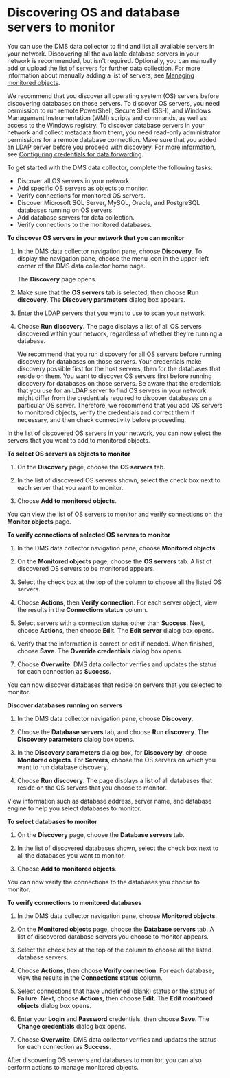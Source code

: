 # Discovering OS and database servers to monitor<a name="fa-discovery"></a>

You can use the DMS data collector to find and list all available servers in your network\. Discovering all the available database servers in your network is recommended, but isn't required\. Optionally, you can manually add or upload the list of servers for further data collection\. For more information about manually adding a list of servers, see [Managing monitored objects](fa-managing-objects.md)\.

We recommend that you discover all operating system \(OS\) servers before discovering databases on those servers\. To discover OS servers, you need permission to run remote PowerShell, Secure Shell \(SSH\), and Windows Management Instrumentation \(WMI\) scripts and commands, as well as access to the Windows registry\. To discover database servers in your network and collect metadata from them, you need read\-only administrator permissions for a remote database connection\. Make sure that you added an LDAP server before you proceed with discovery\. For more information, see [Configuring credentials for data forwarding](fa-data-collectors-install.md#fa-data-collectors-configure)\.

To get started with the DMS data collector, complete the following tasks:
+ Discover all OS servers in your network\.
+ Add specific OS servers as objects to monitor\.
+ Verify connections for monitored OS servers\.
+ Discover Microsoft SQL Server, MySQL, Oracle, and PostgreSQL databases running on OS servers\.
+ Add database servers for data collection\.
+ Verify connections to the monitored databases\.

**To discover OS servers in your network that you can monitor**

1. In the DMS data collector navigation pane, choose **Discovery**\. To display the navigation pane, choose the menu icon in the upper\-left corner of the DMS data collector home page\.

   The **Discovery** page opens\.

1. Make sure that the **OS servers** tab is selected, then choose **Run discovery**\. The **Discovery parameters** dialog box appears\. 

1. Enter the LDAP servers that you want to use to scan your network\.

1. Choose **Run discovery**\. The page displays a list of all OS servers discovered within your network, regardless of whether they're running a database\.

   We recommend that you run discovery for all OS servers before running discovery for databases on those servers\. Your credentials make discovery possible first for the host servers, then for the databases that reside on them\. You want to discover OS servers first before running discovery for databases on those servers\. Be aware that the credentials that you use for an LDAP server to find OS servers in your network might differ from the credentials required to discover databases on a particular OS server\. Therefore, we recommend that you add OS servers to monitored objects, verify the credentials and correct them if necessary, and then check connectivity before proceeding\.

In the list of discovered OS servers in your network, you can now select the servers that you want to add to monitored objects\.

**To select OS servers as objects to monitor**

1. On the **Discovery** page, choose the **OS servers** tab\.

1. In the list of discovered OS servers shown, select the check box next to each server that you want to monitor\.

1. Choose **Add to monitored objects**\.

You can view the list of OS servers to monitor and verify connections on the **Monitor objects** page\.

**To verify connections of selected OS servers to monitor**

1. In the DMS data collector navigation pane, choose **Monitored objects**\. 

1. On the **Monitored objects** page, choose the **OS servers** tab\. A list of discovered OS servers to be monitored appears\.

1. Select the check box at the top of the column to choose all the listed OS servers\.

1. Choose **Actions**, then **Verify connection**\. For each server object, view the results in the **Connections status** column\.

1. Select servers with a connection status other than **Success**\. Next, choose **Actions**, then choose **Edit**\. The **Edit server** dialog box opens\.

1. Verify that the information is correct or edit if needed\. When finished, choose **Save**\. The **Override credentials** dialog box opens\.

1. Choose **Overwrite**\. DMS data collector verifies and updates the status for each connection as **Success**\.

You can now discover databases that reside on servers that you selected to monitor\.

**Discover databases running on servers**

1. In the DMS data collector navigation pane, choose **Discovery**\. 

1. Choose the **Database servers** tab, and choose **Run discovery**\. The **Discovery parameters** dialog box opens\.

1. In the **Discovery parameters** dialog box, for **Discovery by**, choose **Monitored objects**\. For **Servers**, choose the OS servers on which you want to run database discovery\.

1. Choose **Run discovery**\. The page displays a list of all databases that reside on the OS servers that you choose to monitor\.

View information such as database address, server name, and database engine to help you select databases to monitor\.

**To select databases to monitor**

1. On the **Discovery** page, choose the **Database servers** tab\.

1. In the list of discovered databases shown, select the check box next to all the databases you want to monitor\.

1. Choose **Add to monitored objects**\.

You can now verify the connections to the databases you choose to monitor\.

**To verify connections to monitored databases**

1. In the DMS data collector navigation pane, choose **Monitored objects**\. 

1. On the **Monitored objects** page, choose the **Database servers** tab\. A list of discovered database servers you choose to monitor appears\.

1. Select the check box at the top of the column to choose all the listed database servers\.

1. Choose **Actions**, then choose **Verify connection**\. For each database, view the results in the **Connections status** column\.

1. Select connections that have undefined \(blank\) status or the status of **Failure**\. Next, choose **Actions**, then choose **Edit**\. The **Edit monitored objects** dialog box opens\.

1. Enter your **Login** and **Password** credentials, then choose **Save**\. The **Change credentials** dialog box opens\.

1. Choose **Overwrite**\. DMS data collector verifies and updates the status for each connection as **Success**\.

After discovering OS servers and databases to monitor, you can also perform actions to manage monitored objects\.